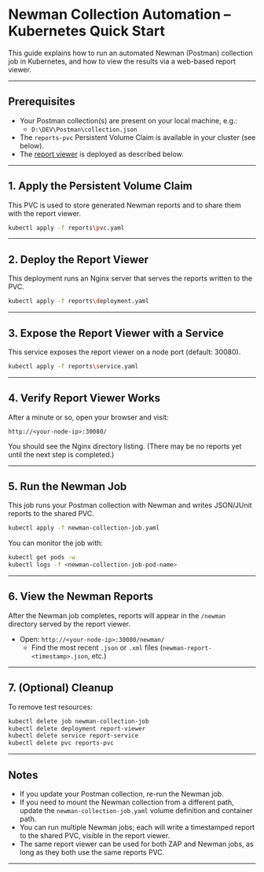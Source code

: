 # Newman Collection Automation – Kubernetes Quick Start

This guide explains how to run an automated Newman (Postman) collection job in Kubernetes, and how to view the results via a web-based report viewer.

---

## Prerequisites

- Your Postman collection(s) are present on your local machine, e.g.:
    - `D:\DEV\Postman\collection.json`
- The `reports-pvc` Persistent Volume Claim is available in your cluster (see below).
- The [report viewer](#3-deploy-the-report-viewer) is deployed as described below.

---

## 1. Apply the Persistent Volume Claim

This PVC is used to store generated Newman reports and to share them with the report viewer.

```sh
kubectl apply -f reports\pvc.yaml
```

---

## 2. Deploy the Report Viewer

This deployment runs an Nginx server that serves the reports written to the PVC.

```sh
kubectl apply -f reports\deployment.yaml
```

---

## 3. Expose the Report Viewer with a Service

This service exposes the report viewer on a node port (default: 30080).

```sh
kubectl apply -f reports\service.yaml
```

---

## 4. Verify Report Viewer Works

After a minute or so, open your browser and visit:

```
http://<your-node-ip>:30080/
```

You should see the Nginx directory listing. (There may be no reports yet until the next step is completed.)

---

## 5. Run the Newman Job

This job runs your Postman collection with Newman and writes JSON/JUnit reports to the shared PVC.

```sh
kubectl apply -f newman-collection-job.yaml
```

You can monitor the job with:

```sh
kubectl get pods -w
kubectl logs -f <newman-collection-job-pod-name>
```

---

## 6. View the Newman Reports

After the Newman job completes, reports will appear in the `/newman` directory served by the report viewer.

- Open: `http://<your-node-ip>:30080/newman/`
    - Find the most recent `.json` or `.xml` files (`newman-report-<timestamp>.json`, etc.)

---

## 7. (Optional) Cleanup

To remove test resources:

```sh
kubectl delete job newman-collection-job
kubectl delete deployment report-viewer
kubectl delete service report-service
kubectl delete pvc reports-pvc
```

---

## Notes

- If you update your Postman collection, re-run the Newman job.
- If you need to mount the Newman collection from a different path, update the `newman-collection-job.yaml` volume definition and container path.
- You can run multiple Newman jobs; each will write a timestamped report to the shared PVC, visible in the report viewer.
- The same report viewer can be used for both ZAP and Newman jobs, as long as they both use the same reports PVC.

---